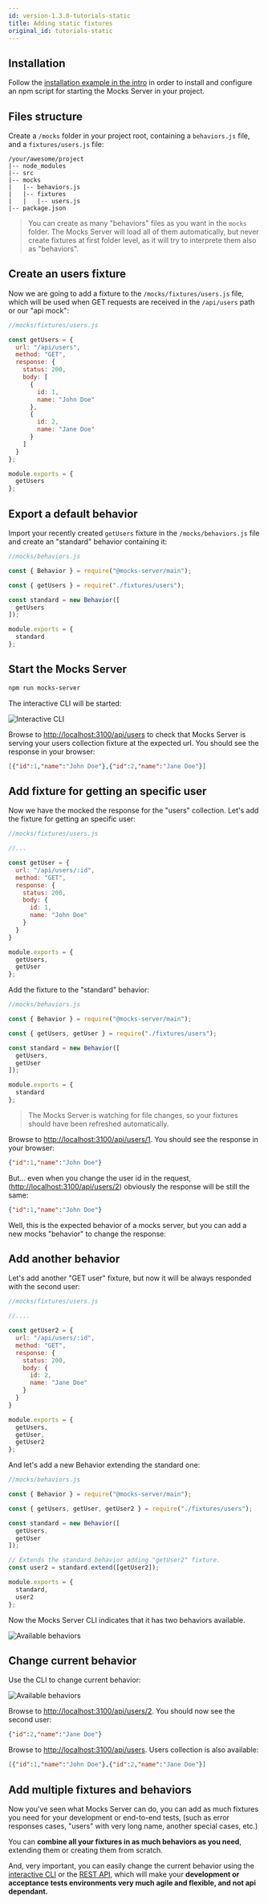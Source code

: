 ```yaml
---
id: version-1.3.0-tutorials-static
title: Adding static fixtures
original_id: tutorials-static
---
```


## Installation

Follow the [installation example in the intro](get-started-intro.md#installation) in order to install and configure an npm script for starting the Mocks Server in your project.

## Files structure

Create a `/mocks` folder in your project root, containing a `behaviors.js` file, and a `fixtures/users.js` file:

```
/your/awesome/project
|-- node_modules
|-- src
|-- mocks
|   |-- behaviors.js
|   |-- fixtures
|   |   |-- users.js
|-- package.json
```

> You can create as many "behaviors" files as you want in the `mocks` folder. The Mocks Server will load all of them automatically, but never create fixtures at first folder level, as it will try to interprete them also as "behaviors".

## Create an users fixture

Now we are going to add a fixture to the `/mocks/fixtures/users.js` file, which will be used when GET requests are received in the `/api/users` path or our "api mock":

```javascript
//mocks/fixtures/users.js

const getUsers = {
  url: "/api/users",
  method: "GET",
  response: {
    status: 200,
    body: [
      {
        id: 1,
        name: "John Doe"
      },
      {
        id: 2,
        name: "Jane Doe"
      }
    ]
  }
};

module.exports = {
  getUsers
};
```

## Export a default behavior

Import your recently created `getUsers` fixture in the `/mocks/behaviors.js` file and create an "standard" behavior containing it:

```javascript
//mocks/behaviors.js

const { Behavior } = require("@mocks-server/main");

const { getUsers } = require("./fixtures/users");

const standard = new Behavior([
  getUsers
]);

module.exports = {
  standard
};
```

## Start the Mocks Server

```bash
npm run mocks-server
```

The interactive CLI will be started:

![Interactive CLI](assets/tutorials-static-01.png)

Browse to [http://localhost:3100/api/users](http://localhost:3100/api/users) to check that Mocks Server is serving your users collection fixture at the expected url. You should see the response in your browser:

```json
[{"id":1,"name":"John Doe"},{"id":2,"name":"Jane Doe"}]
```

## Add fixture for getting an specific user

Now we have the mocked the response for the "users" collection. Let's add the fixture for getting an specific user:

```javascript
//mocks/fixtures/users.js

//...

const getUser = {
  url: "/api/users/:id",
  method: "GET",
  response: {
    status: 200,
    body: {
      id: 1,
      name: "John Doe"
    }
  }
}

module.exports = {
  getUsers,
  getUser
};
```

Add the fixture to the "standard" behavior:

```javascript
//mocks/behaviors.js

const { Behavior } = require("@mocks-server/main");

const { getUsers, getUser } = require("./fixtures/users");

const standard = new Behavior([
  getUsers,
  getUser
]);

module.exports = {
  standard
};
```

> The Mocks Server is watching for file changes, so your fixtures should have been refreshed automatically.

Browse to [http://localhost:3100/api/users/1](http://localhost:3100/api/users/1). You should see the response in your browser:

```json
{"id":1,"name":"John Doe"}
```

But... even when you change the user id in the request, ([http://localhost:3100/api/users/2](http://localhost:3100/api/users/2)) obviously the response will be still the same:

```json
{"id":1,"name":"John Doe"}
```

Well, this is the expected behavior of a mocks server, but you can add a new mocks "behavior" to change the response:

## Add another behavior

Let's add another "GET user" fixture, but now it will be always responded with the second user:

```javascript
//mocks/fixtures/users.js

//....

const getUser2 = {
  url: "/api/users/:id",
  method: "GET",
  response: {
    status: 200,
    body: {
      id: 2,
      name: "Jane Doe"
    }
  }
}

module.exports = {
  getUsers,
  getUser,
  getUser2
};
```

And let's add a new Behavior extending the standard one:

```javascript
//mocks/behaviors.js

const { Behavior } = require("@mocks-server/main");

const { getUsers, getUser, getUser2 } = require("./fixtures/users");

const standard = new Behavior([
  getUsers,
  getUser
]);

// Extends the standard behavior adding "getUser2" fixture.
const user2 = standard.extend([getUser2]);

module.exports = {
  standard,
  user2
};
```

Now the Mocks Server CLI indicates that it has two behaviors available.

![Available behaviors](assets/tutorials-static-02.png)

## Change current behavior

Use the CLI to change current behavior:

![Available behaviors](assets/tutorials-static-03.gif)

Browse to [http://localhost:3100/api/users/2](http://localhost:3100/api/users/2). You should now see the second user:

```json
{"id":2,"name":"Jane Doe"}
```

Browse to [http://localhost:3100/api/users](http://localhost:3100/api/users). Users collection is also available:

```json
[{"id":1,"name":"John Doe"},{"id":2,"name":"Jane Doe"}]
```

## Add multiple fixtures and behaviors

Now you've seen what Mocks Server can do, you can add as much fixtures you need for your development or end-to-end tests, (such as error responses cases, "users" with very long name, another special cases, etc.)

You can __combine all your fixtures in as much behaviors as you need__, extending them or creating them from scratch.

And, very important, you can easily change the current behavior using the [interactive CLI](configuration-interactive-cli.md) or the [REST API](configuration-rest-api.md), which will make your __development or acceptance tests environments very much agile and flexible, and not api dependant.__




